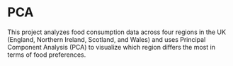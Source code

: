 # PCA
This project analyzes food consumption data across four regions in the UK (England, Northern Ireland, Scotland, and Wales) and uses Principal Component Analysis (PCA) to visualize which region differs the most in terms of food preferences.
